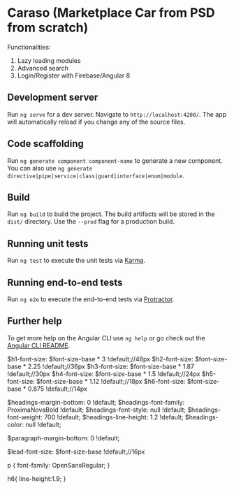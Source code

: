 # Caraso (Marketplace Car from PSD from scratch)

Functionalities:

1. Lazy loading modules
2. Advanced search
3. Login/Register with Firebase/Angular 8

## Development server

Run `ng serve` for a dev server. Navigate to `http://localhost:4200/`. The app will automatically reload if you change any of the source files.

## Code scaffolding

Run `ng generate component component-name` to generate a new component. You can also use `ng generate directive|pipe|service|class|guard|interface|enum|module`.

## Build

Run `ng build` to build the project. The build artifacts will be stored in the `dist/` directory. Use the `--prod` flag for a production build.

## Running unit tests

Run `ng test` to execute the unit tests via [Karma](https://karma-runner.github.io).

## Running end-to-end tests

Run `ng e2e` to execute the end-to-end tests via [Protractor](http://www.protractortest.org/).

## Further help

To get more help on the Angular CLI use `ng help` or go check out the [Angular CLI README](https://github.com/angular/angular-cli/blob/master/README.md).

$h1-font-size: $font-size-base * 3 !default;//48px
$h2-font-size: $font-size-base * 2.25 !default;//36px
$h3-font-size: $font-size-base * 1.87 !default;//30px
$h4-font-size: $font-size-base * 1.5 !default;//24px
$h5-font-size: $font-size-base * 1.12 !default;//18px
$h6-font-size: $font-size-base * 0.875 !default;//14px

$headings-margin-bottom: 0 !default;
$headings-font-family: ProximaNovaBold !default;
$headings-font-style: null !default;
$headings-font-weight: 700 !default;
$headings-line-height: 1.2 !default;
$headings-color: null !default;

$paragraph-margin-bottom:   0 !default;

$lead-font-size: $font-size-base !default;//16px

p {
  font-family: OpenSansRegular;
}

h6{
  line-height:1.9;
}